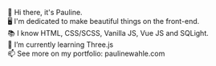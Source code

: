 👋  Hi there, it's Pauline.
<br>
🖥️ I'm dedicated to make beautiful things on the front-end. 
<br>
📚 I know HTML, CSS/SCSS, Vanilla JS, Vue JS and  SQLight.
<br>
🌱  I’m currently learning Three.js
<br>
📫  See more on my portfolio: paulinewahle.com

<!---
paulinevah/paulinevah is a ✨ special ✨ repository because its `README.md` (this file) appears on your GitHub profile.
You can click the Preview link to take a look at your changes.
--->

